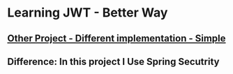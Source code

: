 # Learning JWT - Better Way
## [Other Project - Different implementation - Simple](https://github.com/medeirosgabriel/spring-jwt)
## Difference: In this project I Use Spring Secutrity
